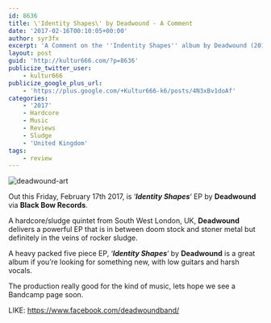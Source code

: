 ```yaml
---
id: 8636
title: \'Identity Shapes\' by Deadwound - A Comment
date: '2017-02-16T00:10:05+00:00'
author: syr3fx
excerpt: 'A Comment on the ''Indentity Shapes'' album by Deadwound (2017).'
layout: post
guid: 'http://kultur666.com/?p=8636'
publicize_twitter_user:
    - kultur666
publicize_google_plus_url:
    - 'https://plus.google.com/+Kultur666-k6/posts/4N3xBv1doAf'
categories:
    - '2017'
    - Hardcore
    - Music
    - Reviews
    - Sludge
    - 'United Kingdom'
tags:
    - review
---
```


![deadwound-art](http://localhost:8080/wp-content/uploads/2017/02/deadwound-art.jpg)

Out this Friday, February 17th 2017, is ‘***Identity Shapes***‘ EP by **Deadwound** via **Black Bow Records**.

A hardcore/sludge quintet from South West London, UK, **Deadwound** delivers a powerful EP that is in between doom stock and stoner metal but definitely in the veins of rocker sludge.

A heavy packed five piece EP, ‘***Identity Shapes***‘ by **Deadwound** is a great album if you’re looking for something new, with low guitars and harsh vocals.

The production really good for the kind of music, lets hope we see a Bandcamp page soon.

LIKE: <https://www.facebook.com/deadwoundband/>